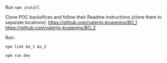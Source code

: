 Run `npm install`

Clone POC backofices and follow their Readme instructions (clone them to separate locations):
https://github.com/valerijs-krupenins/BO_1
https://github.com/valerijs-krupenins/BO_2

Run:

`npm link bo_1 bo_2`

`npm run dev`
